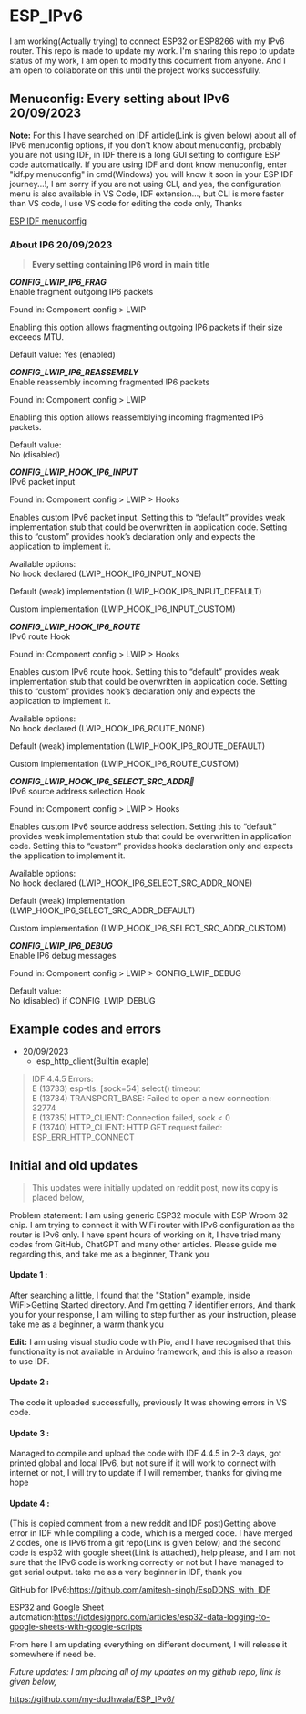 # ESP_IPv6
I am working(Actually trying) to connect ESP32 or ESP8266 with my IPv6 router. This repo is made to update my work. I'm sharing this repo to update status of my work, I am open to modify this document from anyone. And I am open to collaborate on this until the project works successfully.

## Menuconfig: Every setting about IPv6 20/09/2023
**Note:** For this I have searched on IDF article(Link is given below) about all of IPv6 menuconfig options, if you don't know about menuconfig, probably you are not using IDF, in IDF there is a long GUI setting to configure ESP code automatically. If you are using IDF and dont know menuconfig, enter "idf.py menuconfig" in cmd(Windows) you will know it soon in your ESP IDF journey...!, I am sorry if you are not using CLI, and yea, the configuration menu is also available in VS Code, IDF extension..., but CLI is more faster than VS code, I use VS code for editing the code only, Thanks  

[ESP IDF menuconfig](https://docs.espressif.com/projects/esp-idf/en/latest/esp32/api-reference/kconfig.html#configuration-options-reference)  

### About IP6 20/09/2023
> **Every setting containing IP6 word in main title**
  
**_CONFIG_LWIP_IP6_FRAG_**  
Enable fragment outgoing IP6 packets

Found in: Component config > LWIP

Enabling this option allows fragmenting outgoing IP6 packets if their size exceeds MTU.

Default value:
Yes (enabled)  
  
_**CONFIG_LWIP_IP6_REASSEMBLY**_  
Enable reassembly incoming fragmented IP6 packets  

Found in: Component config > LWIP  

Enabling this option allows reassemblying incoming fragmented IP6 packets.  

Default value:  
No (disabled)   
  
_**CONFIG_LWIP_HOOK_IP6_INPUT**_  
IPv6 packet input  
  
Found in: Component config > LWIP > Hooks  
  
Enables custom IPv6 packet input. Setting this to “default” provides weak implementation stub that could be overwritten in application code. Setting this to “custom” provides hook’s declaration only and expects the application to implement it.  
  
Available options:  
No hook declared (LWIP_HOOK_IP6_INPUT_NONE)  
  
Default (weak) implementation (LWIP_HOOK_IP6_INPUT_DEFAULT)  
  
Custom implementation (LWIP_HOOK_IP6_INPUT_CUSTOM)  
  
**_CONFIG_LWIP_HOOK_IP6_ROUTE_**  
IPv6 route Hook  
  
Found in: Component config > LWIP > Hooks  
  
Enables custom IPv6 route hook. Setting this to “default” provides weak implementation stub that could be overwritten in application code. Setting this to “custom” provides hook’s declaration only and expects the application to implement it.  
  
Available options:  
No hook declared (LWIP_HOOK_IP6_ROUTE_NONE)  
  
Default (weak) implementation (LWIP_HOOK_IP6_ROUTE_DEFAULT)  
  
Custom implementation (LWIP_HOOK_IP6_ROUTE_CUSTOM)  
  
_**CONFIG_LWIP_HOOK_IP6_SELECT_SRC_ADDR**_  
IPv6 source address selection Hook  
  
Found in: Component config > LWIP > Hooks  
  
Enables custom IPv6 source address selection. Setting this to “default” provides weak implementation stub that could be overwritten in application code. Setting this to “custom” provides hook’s declaration only and expects the application to implement it.  
  
Available options:  
No hook declared (LWIP_HOOK_IP6_SELECT_SRC_ADDR_NONE)  
  
Default (weak) implementation (LWIP_HOOK_IP6_SELECT_SRC_ADDR_DEFAULT)  
  
Custom implementation (LWIP_HOOK_IP6_SELECT_SRC_ADDR_CUSTOM)  

_**CONFIG_LWIP_IP6_DEBUG**_  
Enable IP6 debug messages  
  
Found in: Component config > LWIP > CONFIG_LWIP_DEBUG  
  
Default value:  
No (disabled) if CONFIG_LWIP_DEBUG  
  
## Example codes and errors  
- 20/09/2023
  - esp_http_client(Builtin exaple)
> IDF 4.4.5
> Errors:  
> E (13733) esp-tls: [sock=54] select() timeout  
> E (13734) TRANSPORT_BASE: Failed to open a new connection: 32774  
> E (13735) HTTP_CLIENT: Connection failed, sock < 0  
> E (13740) HTTP_CLIENT: HTTP GET request failed: ESP_ERR_HTTP_CONNECT  

## Initial and old updates
> This updates were initially updated on reddit post, now its copy is placed below,

Problem statement: I am using generic ESP32 module with ESP Wroom 32 chip. I am trying to connect it with WiFi router with IPv6 configuration as the router is IPv6 only. I have spent hours of working on it, I have tried many codes from GitHub, ChatGPT and many other articles. Please guide me regarding this, and take me as a beginner, Thank you

#### Update 1 :
After searching a little, I found that the "Station" example, inside WiFi>Getting Started directory. And I'm getting 7 identifier errors, And thank you for your response, I am willing to step further as your instruction, please take me as a beginner, a warm thank you

__Edit:__ I am using visual studio code with Pio, and I have recognised that this functionality is not available in Arduino framework, and this is also a reason to use IDF.

#### Update 2 : 
The code it uploaded successfully, previously It was showing errors in VS code.

#### Update 3 :
Managed to compile and upload the code with IDF 4.4.5 in 2-3 days, got printed global and local IPv6, but not sure if it will work to connect with internet or not, I will try to update if I will remember, thanks for giving me hope

#### Update 4 :

(This is copied comment from a new reddit and IDF post)Getting above error in IDF while compiling a code, which is a merged code. I have merged 2 codes, one is IPv6 from a git repo(Link is given below) and the second code is esp32 with google sheet(Link is attached), help please, and I am not sure that the IPv6 code is working correctly or not but I have managed to get serial output. take me as a very beginner in IDF, thank you

GitHub for IPv6:https://github.com/amitesh-singh/EspDDNS_with_IDF

ESP32 and Google Sheet automation:https://iotdesignpro.com/articles/esp32-data-logging-to-google-sheets-with-google-scripts

From here I am updating everything on different document, I will release it somewhere if need be.

_Future updates: I am placing all of my updates on my github repo, link is given below,_

https://github.com/my-dudhwala/ESP_IPv6/
